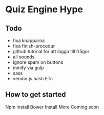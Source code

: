 Quiz Engine Hype
====================

## Todo
- fixa knapparna
- fixa finish-procedur
- github tutorial för att lägga till frågor
- all sounds
- ignore spam on buttons
- minify via gulp
- sass
- vendor.js hash ETc

## How to get started
Npm install
Bower Install
More Coming soon